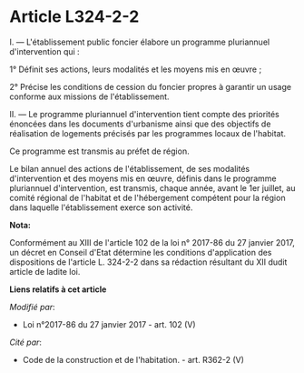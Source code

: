 # Article L324-2-2

I. ― L'établissement public foncier élabore un programme pluriannuel d'intervention qui : 

1° Définit ses actions, leurs modalités et les moyens mis en œuvre ;

2° Précise les conditions de cession du foncier propres à garantir un usage conforme aux missions de l'établissement.

II. ― Le programme pluriannuel d'intervention tient compte des priorités énoncées dans les documents d'urbanisme ainsi que
des objectifs de réalisation de logements précisés par les programmes locaux de l'habitat.

Ce programme est transmis au préfet de région. 

Le bilan annuel des actions de l'établissement, de ses modalités d'intervention et des moyens mis en œuvre, définis dans le
programme pluriannuel d'intervention, est transmis, chaque année, avant le 1er juillet, au comité régional de l'habitat et de
l'hébergement compétent pour la région dans laquelle l'établissement exerce son activité.

**Nota:**

Conformément au XIII de l'article 102 de la loi n° 2017-86 du 27 janvier 2017, un décret en Conseil d'Etat détermine les
conditions d'application des dispositions de l'article L. 324-2-2 dans sa rédaction résultant du XII dudit article de ladite
loi.

**Liens relatifs à cet article**

_Modifié par_:

  - Loi n°2017-86 du 27 janvier 2017 - art. 102 (V)

_Cité par_:

  - Code de la construction et de l'habitation. - art. R362-2 (V)
